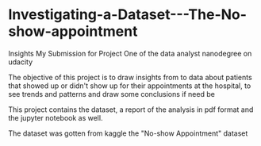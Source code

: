 # Investigating-a-Dataset---The-No-show-appointment
Insights
My Submission for Project One of the data analyst nanodegree on udacity

The objective of this project is to draw insights from to data about patients that showed up or didn't show up for their appointments at the hospital, 
to see trends and patterns and draw some conclusions if need be

This project contains the dataset, a report of the analysis in pdf format and the jupyter notebook as well.

The dataset was gotten from kaggle the "No-show Appointment" dataset
